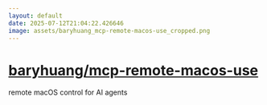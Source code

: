 ```yaml
---
layout: default
date: 2025-07-12T21:04:22.426646
image: assets/baryhuang_mcp-remote-macos-use_cropped.png
---
```


# [baryhuang/mcp-remote-macos-use](https://github.com/baryhuang/mcp-remote-macos-use)

remote macOS control for AI agents
